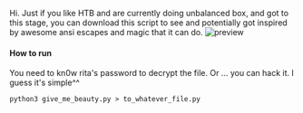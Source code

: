 Hi.
Just if you like HTB and are currently doing unbalanced box, and got to this stage, you can download this script to see and potentially got inspired by awesome ansi escapes and magic that it can do.
![preview](https://media.giphy.com/media/lgW7aY40XArnz01Sss/giphy.gif "mm,beautiful")

#### How to run
You need to kn0w rita's password to decrypt the file. Or ... you can hack it. I guess it's simple^^

```python3 give_me_beauty.py > to_whatever_file.py```
